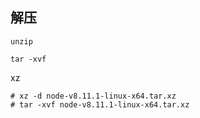 
## 解压

`unzip`

`tar -xvf`

xz
```
# xz -d node-v8.11.1-linux-x64.tar.xz
# tar -xvf node-v8.11.1-linux-x64.tar.xz
```